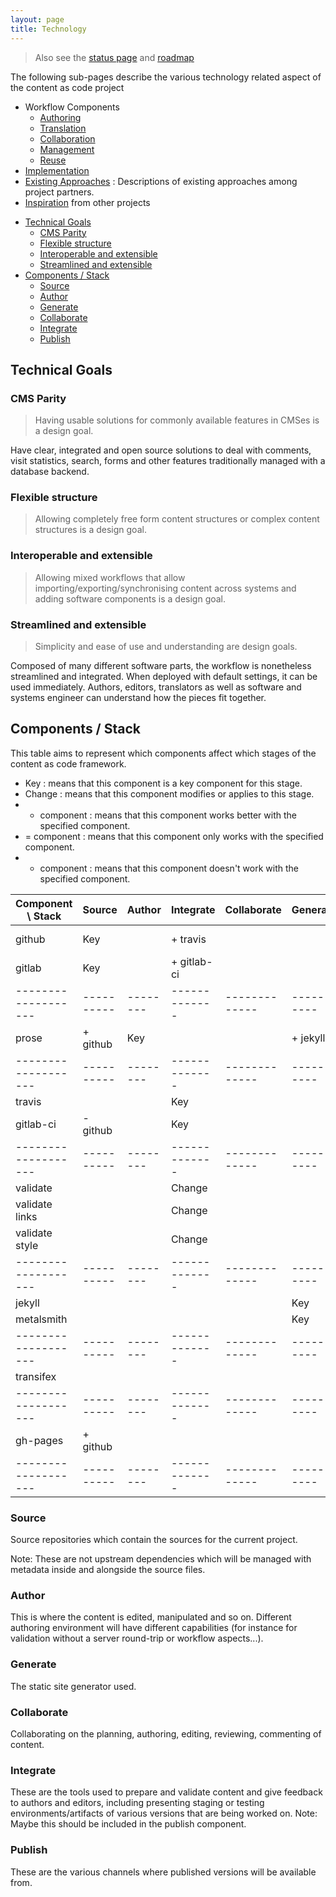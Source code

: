 ```yaml
---
layout: page
title: Technology
---
```


> Also see the [status page](../status) and [roadmap](../status#roadmap)

The following sub-pages describe the various technology related aspect of the content as code project

* Workflow Components
  * [Authoring](authoring)
  * [Translation](translation)
  * [Collaboration]()
  * [Management]()
  * [Reuse]()
* [Implementation](implementation)
* [Existing Approaches](existing) : Descriptions of existing approaches among project partners. 
* [Inspiration](inspiration) from other projects


<!-- MarkdownTOC -->

- [Technical Goals](#technical-goals)
    - [CMS Parity](#cms-parity)
    - [Flexible structure](#flexible-structure)
    - [Interoperable and extensible](#interoperable-and-extensible)
    - [Streamlined and extensible](#streamlined-and-extensible)
- [Components / Stack](#components--stack)
    - [Source](#source)
    - [Author](#author)
    - [Generate](#generate)
    - [Collaborate](#collaborate)
    - [Integrate](#integrate)
    - [Publish](#publish)

<!-- /MarkdownTOC -->

## Technical Goals

### CMS Parity

> Having usable solutions for commonly available features in CMSes is a design goal.

Have clear, integrated and open source solutions to deal with comments, visit statistics, search, forms and other features traditionally managed with a database backend.

### Flexible structure

> Allowing completely free form content structures or complex content structures is a design goal.  

### Interoperable and extensible

> Allowing mixed workflows that allow importing/exporting/synchronising content across systems and adding software components is a design goal.

### Streamlined and extensible

> Simplicity and ease of use and understanding are design goals.

Composed of many different software parts, the workflow is nonetheless streamlined and integrated. When deployed with default settings, it can be used immediately. Authors, editors, translators as well as software and systems engineer can understand how the pieces fit together.

## Components / Stack

This table aims to represent which components affect which stages of the content as code framework.
 - Key          : means that this component is a key component for this stage.
 - Change       : means that this component modifies or applies to this stage.
 - + component : means that this component works better with the specified component.
 - = component : means that this component only works with the specified component.
 - - component : means that this component doesn't work with the specified component.

| Component \ Stack |  Source  | Author |  Integrate  | Collaborate | Generate | Translate |  Publish   |
|-------------------|----------|--------|-------------|-------------|----------|-----------|------------|
| github            | Key      |        | + travis    |             |          |           | + gh-pages |
| gitlab            | Key      |        | + gitlab-ci |             |          |           |            |
|-------------------|----------|--------|-------------|-------------|----------|-----------|------------|
| prose             | + github | Key    |             |             | + jekyll |           |            |
|-------------------|----------|--------|-------------|-------------|----------|-----------|------------|
| travis            |          |        | Key         |             |          |           |            |
| gitlab-ci         | - github |        | Key         |             |          |           |            |
|-------------------|----------|--------|-------------|-------------|----------|-----------|------------|
| validate          |          |        | Change      |             |          |           |            |
| validate links    |          |        | Change      |             |          |           |            |
| validate style    |          |        | Change      |             |          |           |            |
|-------------------|----------|--------|-------------|-------------|----------|-----------|------------|
| jekyll            |          |        |             |             | Key      |           |            |
| metalsmith        |          |        |             |             | Key      |           |            |
|-------------------|----------|--------|-------------|-------------|----------|-----------|------------|
| transifex         |          |        |             |             |          | Key       |            |
|-------------------|----------|--------|-------------|-------------|----------|-----------|------------|
| gh-pages          | + github |        |             |             |          |           | Key        |
|-------------------|----------|--------|-------------|-------------|----------|-----------|------------|

### Source

Source repositories which contain the sources for the current project. 

Note: These are not upstream dependencies which will be managed with metadata inside and alongside the source files.


### Author

This is where the content is edited, manipulated and so on. Different authoring environment will have different capabilities (for instance for validation without a server round-trip or workflow aspects...). 

### Generate

The static site generator used.

### Collaborate

Collaborating on the planning, authoring, editing, reviewing, commenting of content.

### Integrate

These are the tools used to prepare and validate content and give feedback to authors and editors, including presenting staging or testing environments/artifacts of various versions that are being worked on.
Note: Maybe this should be included in the publish component.

### Publish

These are the various channels where published versions will be available from.

